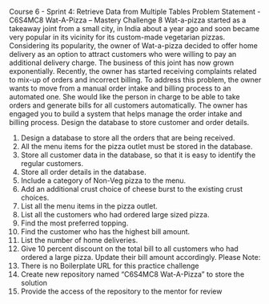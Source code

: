 Course 6 - Sprint 4: Retrieve Data from Multiple
Tables
Problem Statement - C6S4MC8 Wat-A-Pizza – Mastery Challenge 8
Wat-a-pizza started as a takeaway joint from a small city, in India about a year ago
and soon became very popular in its vicinity for its custom-made vegetarian pizzas.
Considering its popularity, the owner of Wat-a-pizza decided to offer home
delivery as an option to attract customers who were willing to pay an additional
delivery charge. The business of this joint has now grown exponentially.
Recently, the owner has started receiving complaints related to mix-up of orders
and incorrect billing. To address this problem, the owner wants to move from a
manual order intake and billing process to an automated one. She would like the
person in charge to be able to take orders and generate bills for all customers
automatically.
The owner has engaged you to build a system that helps manage the order intake
and billing process. Design the database to store customer and order details.
1. Design a database to store all the orders that are being received.
2. All the menu items for the pizza outlet must be stored in the database.
3. Store all customer data in the database, so that it is easy to identify the
regular customers.
4. Store all order details in the database.
5. Include a category of Non-Veg pizza to the menu.
6. Add an additional crust choice of cheese burst to the existing crust choices.
7. List all the menu items in the pizza outlet.
8. List all the customers who had ordered large sized pizza.
9. Find the most preferred topping.
10. Find the customer who has the highest bill amount.
11. List the number of home deliveries.
12. Give 10 percent discount on the total bill to all customers who had ordered a
large pizza. Update their bill amount accordingly.
Please Note:
1. There is no Boilerplate URL for this practice challenge
2. Create new repository named “C6S4MC8 Wat-A-Pizza” to store the
solution
3. Provide the access of the repository to the mentor for review
